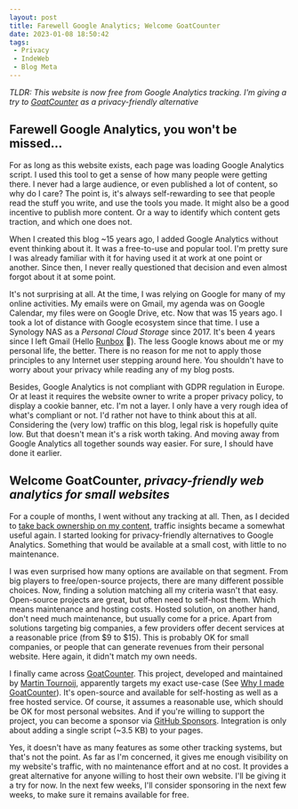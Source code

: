 ```yaml
---
layout: post
title: Farewell Google Analytics; Welcome GoatCounter
date: 2023-01-08 18:50:42
tags:
 - Privacy
 - IndeWeb
 - Blog Meta
---
```


_*TLDR*: This website is now free from Google Analytics tracking. I'm giving a try to [GoatCounter](https://www.goatcounter.com) as a privacy-friendly alternative_

<!-- more --> 
## Farewell Google Analytics, you won't be missed...

For as long as this website exists, each page was loading Google Analytics script. I used this tool to get a sense of how many people were getting there. I never had a large audience, or even published a lot of content, so why do I care? The point is, it's always self-rewarding to see that people read the stuff you write, and use the tools you made. It might also be a good incentive to publish more content. Or a way to identify which content gets traction, and which one does not.


When I created this blog ~15 years ago, I added Google Analytics without event thinking about it. It was a free-to-use and popular tool. I'm pretty sure I was already familiar with it for having used it at work at one point or another. Since then, I never really questioned that decision and even almost forgot about it at some point.

It's not surprising at all. At the time, I was relying on Google for many of my online activities. My emails were on Gmail, my agenda was on Google Calendar, my files were on Google Drive, etc. Now that was 15 years ago. I took a lot of distance with Google ecosystem since that time. I use a Synology NAS as a _Personal Cloud Storage_ since 2017. It's been 4 years since I left Gmail (Hello [Runbox](https://runbox.com) 👋). The less Google knows about me or my personal life, the better. There is no reason for me not to apply those principles to any Internet user stepping around here. You shouldn't have to worry about your privacy while reading any of my blog posts.

Besides, Google Analytics is not compliant with GDPR regulation in Europe. Or at least it requires the website owner to write a proper privacy policy, to display a cookie banner, etc. I'm not a layer. I only have a very rough idea of what's compliant or not. I'd rather not have to think about this at all. Considering the (very low) traffic on this blog, legal risk is hopefully quite low. But that doesn't mean it's a risk worth taking. And moving away from Google Analytics all together sounds way easier. For sure, I should have done it earlier.

## Welcome GoatCounter, _privacy-friendly web analytics for small websites_

For a couple of months, I went without any tracking at all. Then, as I decided to [take back ownership on my content](/blog/2023/01/02/moving-away-from-twitter-to-mastodon-my-own-website/), traffic insights became a somewhat useful again. I started looking for privacy-friendly alternatives to Google Analytics. Something that would be available at a small cost, with little to no maintenance. 

I was even surprised how many options are available on that segment. From big players to free/open-source projects, there are many different possible choices. Now, finding a solution matching all my criteria wasn't that easy. Open-source projects are great, but often need to self-host them. Which means maintenance and hosting costs. Hosted solution, on another hand, don't need much maintenance, but usually come for a price. Apart from solutions targeting big companies, a few providers offer decent services at a reasonable price (from $9 to $15). This is probably OK for small companies, or people that can generate revenues from their personal website. Here again, it didn't match my own needs.

I finally came across [GoatCounter](https://www.goatcounter.com). This project, developed and maintained by [Martin Tournoij](https://www.arp242.net), apparently targets my exact use-case (See [Why I made GoatCounter](https://www.goatcounter.com/why)). It's open-source and available for self-hosting as well as a free hosted service. Of course, it assumes a reasonable use, which should be OK for most personal websites. And if you're willing to support the project, you can become a sponsor via [GitHub Sponsors](https://github.com/sponsors/arp242/). Integration is only about adding a single script (~3.5 KB) to your pages.


Yes, it doesn't have as many features as some other tracking systems, but that's not the point. As far as I'm concerned, it gives me enough visibility on my website's traffic, with no maintenance effort and at no cost. It provides a great alternative for anyone willing to host their own website. I'll be giving it a try for now. In the next few weeks, I'll consider sponsoring in the next few weeks, to make sure it remains available for free. 



